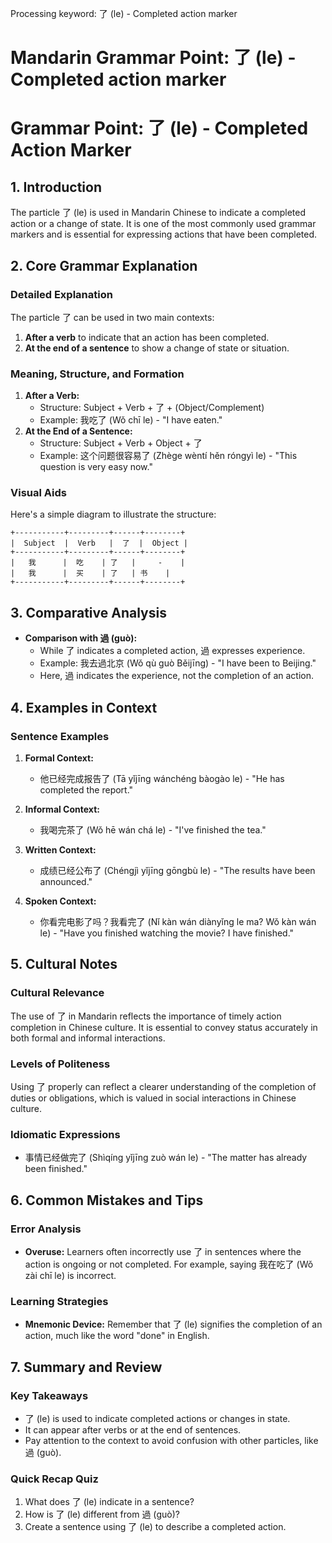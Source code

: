 Processing keyword: 了 (le) - Completed action marker
# Mandarin Grammar Point: 了 (le) - Completed action marker
# Grammar Point: 了 (le) - Completed Action Marker
## 1. Introduction
The particle 了 (le) is used in Mandarin Chinese to indicate a completed action or a change of state. It is one of the most commonly used grammar markers and is essential for expressing actions that have been completed.
## 2. Core Grammar Explanation
### Detailed Explanation
The particle 了 can be used in two main contexts:
1. **After a verb** to indicate that an action has been completed.
2. **At the end of a sentence** to show a change of state or situation.
### Meaning, Structure, and Formation
1. **After a Verb:** 
   - Structure: Subject + Verb + 了 + (Object/Complement)
   - Example: 我吃了 (Wǒ chī le) - "I have eaten."
2. **At the End of a Sentence:**
   - Structure: Subject + Verb + Object + 了
   - Example: 这个问题很容易了 (Zhège wèntí hěn róngyì le) - "This question is very easy now."
### Visual Aids
Here's a simple diagram to illustrate the structure:
```
+-----------+---------+------+--------+
|  Subject  |  Verb   |  了  |  Object |
+-----------+---------+------+--------+
|   我      |  吃    | 了   |     -    |
|   我      |  买    | 了   | 书    |
+-----------+---------+------+--------+
```
## 3. Comparative Analysis
- **Comparison with 過 (guò):** 
  - While 了 indicates a completed action, 過 expresses experience. 
  - Example: 我去過北京 (Wǒ qù guò Běijīng) - "I have been to Beijing."
  - Here, 過 indicates the experience, not the completion of an action.
## 4. Examples in Context
### Sentence Examples
1. **Formal Context:**
   - 他已经完成报告了 (Tā yǐjīng wánchéng bàogào le) - "He has completed the report."
   
2. **Informal Context:**
   - 我喝完茶了 (Wǒ hē wán chá le) - "I've finished the tea."
  
3. **Written Context:**
   - 成绩已经公布了 (Chéngjì yǐjīng gōngbù le) - "The results have been announced."
4. **Spoken Context:**
   - 你看完电影了吗？我看完了 (Nǐ kàn wán diànyǐng le ma? Wǒ kàn wán le) - "Have you finished watching the movie? I have finished."
## 5. Cultural Notes
### Cultural Relevance
The use of 了 in Mandarin reflects the importance of timely action completion in Chinese culture. It is essential to convey status accurately in both formal and informal interactions.
### Levels of Politeness
Using 了 properly can reflect a clearer understanding of the completion of duties or obligations, which is valued in social interactions in Chinese culture.
### Idiomatic Expressions
- 事情已经做完了 (Shìqíng yǐjīng zuò wán le) - "The matter has already been finished."
## 6. Common Mistakes and Tips
### Error Analysis
- **Overuse:** Learners often incorrectly use 了 in sentences where the action is ongoing or not completed. For example, saying 我在吃了 (Wǒ zài chī le) is incorrect.
  
### Learning Strategies
- **Mnemonic Device:** Remember that 了 (le) signifies the completion of an action, much like the word "done" in English. 
## 7. Summary and Review
### Key Takeaways
- 了 (le) is used to indicate completed actions or changes in state.
- It can appear after verbs or at the end of sentences.
- Pay attention to the context to avoid confusion with other particles, like 過 (guò).
### Quick Recap Quiz
1. What does 了 (le) indicate in a sentence?
2. How is 了 (le) different from 過 (guò)?
3. Create a sentence using 了 (le) to describe a completed action.
